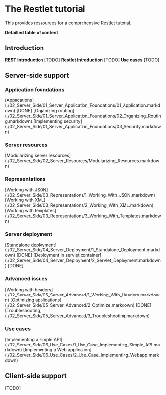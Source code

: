 The Restlet tutorial
================

This provides ressources for a comprehensive Restlet tutorial.

__Detailled table of content__

## Introduction ##

**REST Introduction** [TODO]
**Restlet Introduction** [TODO]
**Use cases** [TODO]

## Server-side support ##

### Application foundations ###

[Applications] (./02_Server_Side/01_Server_Application_Foundations/01_Application.markdown) [DONE]
[Organizing routing] (./02_Server_Side/01_Server_Application_Foundations/02_Organizing_Routing.markdown)
[Implementing security] (./02_Server_Side/01_Server_Application_Foundations/03_Security.markdown)

### Server resources ###

[Modularizing server resources] (./02_Server_Side/02_Server_Resources/Modularizing_Resources.markdown)

### Representations ###

[Working with JSON] (./02_Server_Side/03_Representations/1_Working_With_JSON.markdown)
[Working with XML] (./02_Server_Side/03_Representations/2_Working_With_XML.markdown)
[Working with templates] (./02_Server_Side/03_Representations/3_Working_With_Templates.markdown)

### Server deployment ###

[Standalone deployment] (./02_Server_Side/04_Server_Deployment/1_Standalone_Deployment.markdown) [DONE]
[Deployment in servlet container] (./02_Server_Side/04_Server_Deployment/2_Servlet_Deployment.markdown) [DONE]

### Advanced issues ###

[Working with headers] (./02_Server_Side/05_Server_Advanced/1_Working_With_Headers.markdown)
[Optimizing applications] (./02_Server_Side/05_Server_Advanced/2_Optimize.markdown) [DONE]
[Troubleshooting] (./02_Server_Side/05_Server_Advanced/3_Troubleshooting.markdown)

### Use cases ###

[Implementing a simple API] (./02_Server_Side/06_Use_Cases/1_Use_Case_Implementing_Simple_API.markdown)
[Implementing a Web application] (./02_Server_Side/06_Use_Cases/2_Use_Case_Implementing_Webapp.markdown)

## Client-side support ##

[TODO]
